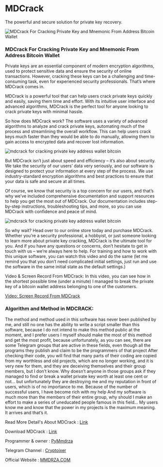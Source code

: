 # MDCrack


The powerful and secure solution for private key recovery.


![MDCrack For Cracking Private Key and Mnemonic From Address Bitcoin Wallet](https://raw.githubusercontent.com/Pymmdrza/MDCrack/mainx/Media/Post-MDCRACK___Cover.jpg 'MDCrack For Cracking Private Key and Mnemonic From Address Bitcoin Wallet')


### MDCrack For Cracking Private Key and Mnemonic From Address Bitcoin Wallet


Private keys are an essential component of modern encryption algorithms, used to protect sensitive data and ensure the security of online transactions. However, cracking these keys can be a challenging and time-consuming task, even for experienced security professionals. That’s where MDCrack comes in.

MDCrack is a powerful tool that can help users crack private keys quickly and easily, saving them time and effort. With its intuitive user interface and advanced algorithms, MDCrack is the perfect tool for anyone looking to crack private keys with minimal hassle.

So how does MDCrack work? The software uses a variety of advanced algorithms to analyze and crack private keys, automating much of the process and streamlining the overall workflow. This can help users crack keys much faster than they would be able to do manually, allowing them to gain access to encrypted data and recover lost information.

![mdcrack for cracking private key address wallet bitcoin](https://raw.githubusercontent.com/Pymmdrza/MDCrack/mainx/Media/Main_01.png 'mdcrack for cracking private key address wallet bitcoin')

But MDCrack isn’t just about speed and efficiency – it’s also about security. We take the security of our users’ data very seriously, and our software is designed to protect your information at every step of the process. We use industry-standard encryption algorithms and best practices to ensure that your data is safe and secure at all times.

Of course, we know that security is a top concern for our users, and that’s why we’ve included comprehensive documentation and support resources to help you get the most out of MDCrack. Our documentation includes step-by-step instructions, troubleshooting tips, and more, so you can use MDCrack with confidence and peace of mind.

![mdcrack for cracking private key address wallet bitcoin](https://raw.githubusercontent.com/Pymmdrza/MDCrack/mainx/Media/Main_Silent.png 'mdcrack for cracking private key address wallet bitcoin')

So why wait? Head over to our online store today and purchase MDCrack. Whether you’re a security professional, a hobbyist, or just someone looking to learn more about private key cracking, MDCrack is the ultimate tool for you. And if you have any questions or concerns, don’t hesitate to get in touch with us – we’re always here to help. For training and how to work with this unique software, you can watch this video and do the same (let me remind you that you don’t need complicated initial settings, just run and use the software in the same initial state as the default settings.)

Video & Screen Record From MDCrack:
In this video, you can see how in the shortest possible time (under a minute) I managed to break the private key of a bitcoin wallet address belonging to one of the customers.

[Video: Screen Record From MDCrack](https://videopress.com/v/GMKaAEFn)

### Algorithm and Method in MDCRACK:

The method and method used in this software has never been published by me, and still no one has the ability to write a script smaller than this software, because I do not intend to make this method public at the moment, and I prefer users I myself should make the most of this method and get the most profit, because unfortunately, as you can see, there are some Telegram groups that are active in these fields, even though all the programs they publish and claim to be the programmers of that project After checking their code, you will find that many parts of their coding are copied from my worthless and old projects, which are no longer working, and it is very new for them, and they are deceiving themselves and their group members, but I don’t know. Why doesn’t anyone in those groups ask if they managed to find or break a wallet private key worth at least one cent or not… but unfortunately they are destroying me and my reputation in front of users, which is of no importance to me. Because of the number of successful users, I have become rich with my help And my software is much more than the members of their entire group, why should I make an effort to make a series of uneducated people famous in this field… My users know me and know that the power in my projects is the maximum meaning. It arrives and that’s it.


Read More Detail's About MDCrack : [Link](https://mmdrza.com/mdcrack-the-ultimate-tool-for-cracking-private-keys/)


Download MDCrack : [Link](https://mmdrza.com/product/mdcrack/)

Programmer & owner : [PyMmdrza](https://t.me/MrPyMmdrza)

Telegram Channel : [Cryptoixer](https://t.me/cryptoixer)

Official Website : [MMDRZA.COM](https://mmdrza.com)



